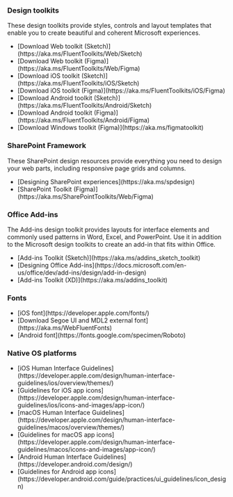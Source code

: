 ### Design toolkits

These design toolkits provide styles, controls and layout templates that enable you to create beautiful and coherent Microsoft experiences.

<ul className="md-list--flex">
  <li className="mdut--half">[Download Web toolkit (Sketch)](https://aka.ms/FluentToolkits/Web/Sketch)</li>
  <li className="mdut--half">[Download Web toolkit (Figma)](https://aka.ms/FluentToolkits/Web/Figma)</li>
  <li className="mdut--half">[Download iOS toolkit (Sketch)](https://aka.ms/FluentToolkits/iOS/Sketch)</li>
  <li className="mdut--half">[Download iOS toolkit (Figma)](https://aka.ms/FluentToolkits/iOS/Figma)</li>
  <li className="mdut--half">[Download Android toolkit (Sketch)](https://aka.ms/FluentToolkits/Android/Sketch)</li>
  <li className="mdut--half">[Download Android toolkit (Figma)](https://aka.ms/FluentToolkits/Android/Figma)</li>
  <li className="mdut--half">[Download Windows toolkit (Figma)](https://aka.ms/figmatoolkit)</li>
</ul>

<!-- headings get auto-generated IDs usually, and this page has two "SharePoint Framework" headings -->
<h3 id="sharepoint-framework-design">SharePoint Framework</h3>

These SharePoint design resources provide everything you need to design your web parts, including responsive page grids and columns.

<ul className="md-list--flex">
  <li className="mdut--half">[Designing SharePoint experiences](https://aka.ms/spdesign)</li>
  <li className="mdut--half">[SharePoint Toolkit (Figma)](https://aka.ms/SharePointToolkits/Web/Figma)</li>
</ul>

<h3 id="office-add-ins-design">Office Add-ins</h3>

The Add-ins design toolkit provides layouts for interface elements and commonly used patterns in Word, Excel, and PowerPoint. Use it in addition to the Microsoft design toolkits to create an add-in that fits within Office.

<ul className="md-list--flex">
  <li className="mdut--half">[Add-ins Toolkit (Sketch)](https://aka.ms/addins_sketch_toolkit)</li>
  <li className="mdut--half">[Designing Office Add-ins](https://docs.microsoft.com/en-us/office/dev/add-ins/design/add-in-design)</li>
  <li className="mdut--half">[Add-ins Toolkit (XD)](https://aka.ms/addins_toolkit)</li>
</ul>

### Fonts

<ul className="md-list--flex">
  <li className="mdut--half">[iOS font](https://developer.apple.com/fonts/)</li>
  <li className="mdut--half">[Download Segoe UI and MDL2 external font](https://aka.ms/WebFluentFonts)</li>
  <li className="mdut--half">[Android font](https://fonts.google.com/specimen/Roboto)</li>
</ul>

### Native OS platforms

<ul className="md-list--flex">
  <li className="mdut--half">[iOS Human Interface Guidelines](https://developer.apple.com/design/human-interface-guidelines/ios/overview/themes/)</li>
  <li className="mdut--half">[Guidelines for iOS app icons](https://developer.apple.com/design/human-interface-guidelines/ios/icons-and-images/app-icon/)</li>
  <li className="mdut--half">[macOS Human Interface Guidelines](https://developer.apple.com/design/human-interface-guidelines/macos/overview/themes/)</li>
  <li className="mdut--half">[Guidelines for macOS app icons](https://developer.apple.com/design/human-interface-guidelines/macos/icons-and-images/app-icon/)</li>
  <li className="mdut--half">[Android Human Interface Guidelines](https://developer.android.com/design/)</li>
  <li className="mdut--half">[Guidelines for Android app icons](https://developer.android.com/guide/practices/ui_guidelines/icon_design)</li>
</ul>
